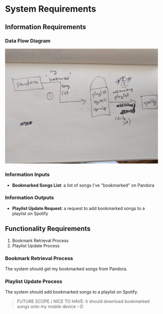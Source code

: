 # System Requirements

## Information Requirements

### Data Flow Diagram

![a sketch of a data flow diagram, depicting a system icon in the middle, with information flows from the Pandora service into the system, and information outflows from the system to Spotify service](/planning/dfd-sketch.jpg)

### Information Inputs

  + **Bookmarked Songs List**: a list of songs I've "bookmarked" on Pandora

### Information Outputs

  + **Playlist Update Request**: a request to add bookmarked songs to a playlist on Spotify

## Functionality Requirements

  1. Bookmark Retrieval Process
  2. Playlist Update Process

### Bookmark Retrieval Process

The system should get my bookmarked songs from Pandora.

### Playlist Update Process

The system should add bookmarked songs to a playlist on Spotify.

> FUTURE SCOPE / NICE TO HAVE: it should download bookmarked songs onto my mobile device :-D
